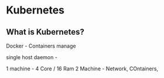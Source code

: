# Kubernetes

## What is Kubernetes?

Docker - Containers manage

single host daemon - 

1 machine - 4 Core / 16 Ram
2 Machine - Network, COntainers, 